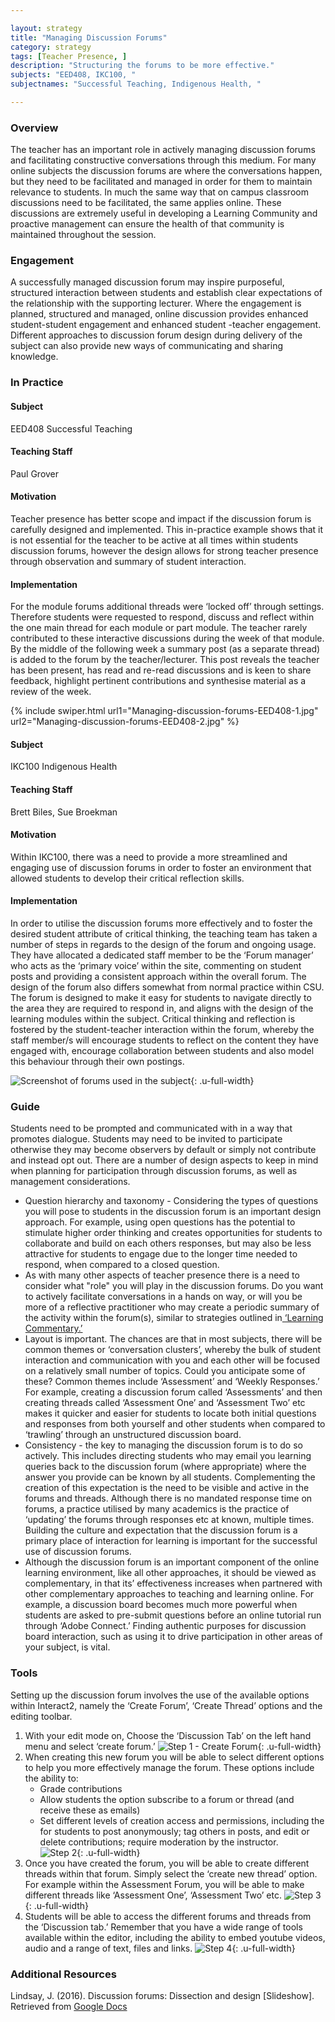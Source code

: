 ```yaml
---

layout: strategy
title: "Managing Discussion Forums"
category: strategy
tags: [Teacher Presence, ]
description: "Structuring the forums to be more effective."
subjects: "EED408, IKC100, "
subjectnames: "Successful Teaching, Indigenous Health, "

---
```


### Overview

The teacher has an important role in actively managing discussion forums and facilitating constructive conversations through this medium. For many online subjects the discussion forums are where the conversations happen, but they need to be facilitated and managed in order for them to maintain relevance to students. In much the same way that on campus classroom discussions need to be facilitated, the same applies online. These discussions are extremely useful in developing a Learning Community and proactive management can ensure the health of that community is maintained throughout the session.

### Engagement

A successfully managed discussion forum may inspire purposeful, structured interaction between students and establish clear expectations of the relationship with the supporting lecturer. Where the engagement is planned, structured and managed, online discussion provides enhanced student-student engagement and enhanced student -teacher engagement. Different approaches to discussion forum design during delivery of the subject can also provide new ways of communicating and sharing knowledge.

### In Practice
<div class="u-release practice" >

<div class="practice-item">
<div class="practice-content" markdown="1">

#### Subject

EED408 Successful Teaching

#### Teaching Staff

Paul Grover

#### Motivation

Teacher presence has better scope and impact if the discussion forum is carefully designed and implemented. This in-practice example shows that it is not essential for the teacher to be active at all times within students discussion forums, however the design allows for strong teacher presence through observation and summary of student interaction.

#### Implementation

For the module forums additional threads were ‘locked off’ through settings. Therefore students were requested to respond, discuss and reflect within the one main thread for each module or part module. The teacher rarely contributed to these interactive discussions during the week of that module. By the middle of the following week a summary post (as a separate thread) is added to the forum by the teacher/lecturer. This post reveals the teacher has been present, has read and re-read discussions and is keen to share feedback, highlight pertinent contributions and synthesise material as a review of the week.

{% include swiper.html url1="Managing-discussion-forums-EED408-1.jpg" url2="Managing-discussion-forums-EED408-2.jpg" %}

</div>
</div>

<div class="practice-item">
<div class="practice-content" markdown="1">

#### Subject

IKC100 Indigenous Health

#### Teaching Staff

Brett Biles, Sue Broekman

#### Motivation

Within IKC100, there was a need to provide a more streamlined and engaging use of discussion forums in order to foster an environment that allowed students to develop their critical reflection skills.

#### Implementation

In order to utilise the discussion forums more effectively and to foster the desired student attribute of critical thinking, the teaching team has taken a number of steps in regards to the design of the forum and ongoing usage. They have allocated a dedicated staff member to be the ‘Forum manager’ who acts as the ‘primary voice’ within the site, commenting on student posts and providing a consistent approach within the overall forum. The design of the forum also differs somewhat from normal practice within CSU. The forum is designed to make it easy for students to navigate directly to the area they are required to respond in, and aligns with the design of the learning modules within the subject. Critical thinking and reflection is fostered by the student-teacher interaction within the forum, whereby the staff member/s will encourage students to reflect on the content they have engaged with, encourage collaboration between students and also model this behaviour through their own postings.

![Screenshot of forums used in the subject](../images/practices/Managing-Discussion-Forums-3.png){: .u-full-width}

</div>
</div>
</div>

### Guide

Students need to be prompted and communicated with in a way that promotes dialogue. Students may need to be invited to participate otherwise they may become observers by default or simply not contribute and instead opt out. There are a number of design aspects to keep in mind when planning for participation through discussion forums, as well as management considerations.

*  Question hierarchy and taxonomy - Considering the types of questions you will pose to students in the discussion forum is an important design approach. For example, using open questions has the potential to stimulate higher order thinking and creates opportunities for students to collaborate and build on each others responses, but may also be less attractive for students to engage due to the longer time needed to respond, when compared to a closed question.  
* As with many other aspects of teacher presence there is a  need to consider what "role" you will play in the discussion forums. Do you want to actively facilitate conversations in a hands on way, or will you be more of a reflective practitioner who may create a periodic summary of the activity within the forum(s), similar to strategies outlined in[ ‘Learning Commentary.’ ](https://docs.google.com/document/d/1v3U0MMopjlTtQKj8tfHMYvxYc9490sD0SzU4ZpMeXKw/edit#heading=h.lbr9293rwfg)  
* Layout is important. The chances are that in most subjects, there will be common themes or ‘conversation clusters’, whereby the bulk of student interaction and communication with you and each other will be focused on a relatively small number of topics. Could you anticipate some of these? Common themes include ‘Assessment’ and ‘Weekly Responses.’ For example, creating a discussion forum called ‘Assessments’ and then creating threads called ‘Assessment One’ and ‘Assessment Two’ etc makes it quicker and easier for students to locate both initial questions and responses from both yourself and other students when compared to ‘trawling’ through an unstructured discussion board.
* Consistency - the key to managing the discussion forum is to do so actively. This includes directing students who may email you learning queries back to the discussion forum (where appropriate) where the answer you provide can be known by all students. Complementing the creation of this expectation is the need to be visible and active in the forums and threads. Although there is no mandated response time on forums, a practice utilised by many academics is the practice of ‘updating’ the forums through responses etc at known, multiple times.  Building the culture and expectation that the discussion forum is a primary place of interaction for learning is important for the successful use of discussion forums.
* Although the discussion forum is an important component of the online learning environment, like all other approaches, it should be viewed as complementary, in that its’ effectiveness increases when partnered with other complementary approaches to teaching and learning online. For example, a discussion board becomes much more powerful when students are asked to pre-submit questions before an online tutorial run through ‘Adobe Connect.’ Finding authentic purposes for discussion board interaction, such as using it to drive participation in other areas of your subject, is vital.   

### Tools

Setting up the discussion forum involves the use of the available options within Interact2, namely the ‘Create Forum’, ‘Create Thread’ options and the editing toolbar.

1. With your edit mode on,  Choose the ‘Discussion Tab’ on the left hand menu and select ‘create forum.’ ![Step 1 - Create Forum](../images/practices/Managing-Forums-Tooltips-1.png){: .u-full-width}
2. When creating this new forum you will be able to select different options to help you more effectively manage the forum. These options include the ability to:
	* Grade contributions
	* Allow students the option subscribe to a forum or thread (and receive these as emails)
	* Set different levels of creation access and permissions, including the for students to post anonymously; tag others in posts, and edit or delete contributions; require moderation by the instructor.  
![Step 2](../images/practices/Managing-Forums-Tooltips-2.png){: .u-full-width}
3. Once you have created the forum, you will be able to create different threads within that forum. Simply select the ‘create new thread’ option. For example within the Assessment Forum, you will be able to make different threads like ‘Assessment One’, ‘Assessment Two’ etc.
 ![Step 3](../images/practices/Managing-Forums-Tooltips-3.png){: .u-full-width}
4. Students will be able to access the different forums and threads from the ‘Discussion tab.’ Remember that you have a wide range of tools available within the editor, including the ability to embed youtube videos, audio and a range of text, files and links.
![Step 4](../images/practices/Managing-Forums-Tooltips-4.png){: .u-full-width}

### Additional Resources

<div class="apa-ref" markdown="1">

Lindsay, J. (2016). Discussion forums: Dissection and design [Slideshow]. Retrieved from [Google Docs](https://docs.google.com/presentation/d/13gdFkfMJfmSbdRmiTYBQsTDspgFdE71OJ5sqI2Gl3LI/pub?start=false&loop=false&delayms=3000)

</div>
